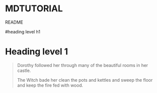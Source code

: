# MDTUTORIAL

README

#heading level h1

<h1>Heading level 1</h1>

> Dorothy followed her through many of the beautiful rooms in her castle.
>
> The Witch bade her clean the pots and kettles and sweep the floor and keep the fire fed with wood.
